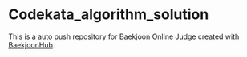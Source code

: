 # Codekata_algorithm_solution
This is a auto push repository for Baekjoon Online Judge created with [BaekjoonHub](https://github.com/BaekjoonHub/BaekjoonHub).
